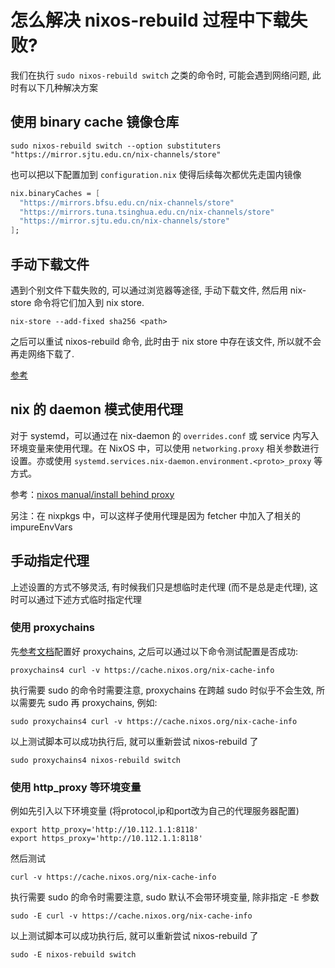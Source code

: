 # 怎么解决 nixos-rebuild 过程中下载失败?

我们在执行 `sudo nixos-rebuild switch` 之类的命令时, 可能会遇到网络问题, 此时有以下几种解决方案

## 使用 binary cache 镜像仓库

```
sudo nixos-rebuild switch --option substituters "https://mirror.sjtu.edu.cn/nix-channels/store"
```

也可以把以下配置加到 `configuration.nix` 使得后续每次都优先走国内镜像

```nix
nix.binaryCaches = [
  "https://mirrors.bfsu.edu.cn/nix-channels/store"
  "https://mirrors.tuna.tsinghua.edu.cn/nix-channels/store"
  "https://mirror.sjtu.edu.cn/nix-channels/store"
];
```

## 手动下载文件

遇到个别文件下载失败的, 可以通过浏览器等途径, 手动下载文件, 然后用 nix-store 命令将它们加入到 nix store.

```
nix-store --add-fixed sha256 <path>
```

之后可以重试 nixos-rebuild 命令, 此时由于 nix store 中存在该文件, 所以就不会再走网络下载了.

[参考](https://discourse.nixos.org/t/how-to-manual-add-tarball-for-fetchurl-build/6180/2)

## nix 的 daemon 模式使用代理

对于 systemd，可以通过在 nix-daemon 的 `overrides.conf` 或 service 内写入环境变量来使用代理。在 NixOS 中，可以使用 `networking.proxy` 相关参数进行设置。亦或使用 `systemd.services.nix-daemon.environment.<proto>_proxy` 等方式。

参考：[nixos manual/install behind proxy](https://nixos.org/manual/nixos/stable/#sec-installing-behind-proxy)

另注：在 nixpkgs 中，可以这样子使用代理是因为 fetcher 中加入了相关的 impureEnvVars

## 手动指定代理

上述设置的方式不够灵活, 有时候我们只是想临时走代理 (而不是总是走代理), 这时可以通过下述方式临时指定代理

### 使用 proxychains

先[参考文档](https://nixos.org/manual/nixos/stable/options.html#opt-programs.proxychains.proxies)配置好 proxychains, 之后可以通过以下命令测试配置是否成功:

```
proxychains4 curl -v https://cache.nixos.org/nix-cache-info
```

执行需要 sudo 的命令时需要注意, proxychains 在跨越 sudo 时似乎不会生效, 所以需要先 sudo 再 proxychains, 例如:

```
sudo proxychains4 curl -v https://cache.nixos.org/nix-cache-info   
```

以上测试脚本可以成功执行后, 就可以重新尝试  nixos-rebuild 了

```
sudo proxychains4 nixos-rebuild switch
```

### 使用 http_proxy 等环境变量

例如先引入以下环境变量 (将protocol,ip和port改为自己的代理服务器配置)

```
export http_proxy='http://10.112.1.1:8118'
export https_proxy='http://10.112.1.1:8118'
```

然后测试

```
curl -v https://cache.nixos.org/nix-cache-info
```

执行需要 sudo 的命令时需要注意, sudo 默认不会带环境变量, 除非指定 -E 参数

```
sudo -E curl -v https://cache.nixos.org/nix-cache-info
```

以上测试脚本可以成功执行后, 就可以重新尝试  nixos-rebuild 了

```
sudo -E nixos-rebuild switch
```
